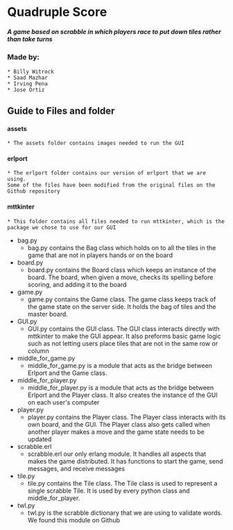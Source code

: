 # Quadruple Score
##### A game based on scrabble in which players race to put down tiles rather than take turns

### Made by:
    * Billy Witrock
    * Saad Mazhar
    * Irving Pena
    * Jose Ortiz

## Guide to Files and folder

#### assets
    * The assets folder contains images needed to run the GUI

#### erlport
    * The erlport folder contains our version of erlport that we are using.
    Some of the files have been modified from the original files on the
    Github repository

#### mttkinter
    * This folder contains all files needed to run mttkinter, which is the
    package we chose to use for our GUI

* bag.py
    * bag.py contains the Bag class which holds on to all the tiles in the
    game that are not in players hands or on the board
* board.py
    * board.py contains the Board class which keeps an instance of the board.
    The board, when given a move, checks its spelling before scoring, and adding
    it to the board
* game.py
    * game.py contains the Game class. The game class keeps track of the game
    state on the server side. It holds the bag of tiles and the master board.
* GUI.py
    * GUI.py contains the GUI class. The GUI class interacts directly with
    mttkinter to make the GUI appear. It also preforms basic game logic such as
    not letting users place tiles that are not in the same row or column
* middle_for_game.py
    * middle_for_game.py is a module that acts as the bridge between Erlport
    and the Game class.
* middle_for_player.py
    * middle_for_player.py is a module that acts as the  bridge between Erlport
    and the Player class. It also creates the instance of the GUI on each
    user's computer
* player.py
    * player.py contains the Player class. The Player class interacts with its
    own board, and the GUI. The Player class also gets called when another
    player makes a move and the game state needs to be updated
* scrabble.erl
    * scrabble.erl our only erlang module. It handles all aspects that makes
    the game distributed. It has functions to start the game, send messages,
    and receive messages
* tile.py
    * tile.py contains the Tile class. The Tile class is used to represent a
    single scrabble Tile. It is used by every python class and
    middle_for_player.
* twl.py
    * twl.py is the scrabble dictionary that we are using to validate words. We
    found this module on Github
